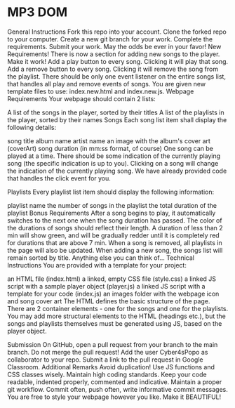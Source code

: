 # MP3 DOM
General Instructions
Fork this repo into your account.
Clone the forked repo to your computer.
Create a new git branch for your work.
Complete the requirements.
Submit your work.
May the odds be ever in your favor!
New Requirements!
There is now a section for adding new songs to the player. Make it work!
Add a play button to every song. Clicking it will play that song.
Add a remove button to every song. Clicking it will remove the song from the playlist.
There should be only one event listener on the entire songs list, that handles all play and remove events of songs.
You are given new template files to use: index.new.html and index.new.js.
Webpage Requirements
Your webpage should contain 2 lists:

A list of the songs in the player, sorted by their titles
A list of the playlists in the player, sorted by their names
Songs
Each song list item shall display the following details:

song title
album name
artist name
an image with the album's cover art (coverArt)
song duration (in mm:ss format, of course)
One song can be played at a time. There should be some indication of the currently playing song (the specific indication is up to you). Clicking on a song will change the indication of the currently playing song. We have already provided code that handles the click event for you.

Playlists
Every playlist list item should display the following information:

playlist name
the number of songs in the playlist
the total duration of the playlist
Bonus Requirements
After a song begins to play, it automatically switches to the next one when the song duration has passed.
The color of the durations of songs should reflect their length. A duration of less than 2 min will show green, and will be gradually redder until it is completely red for durations that are above 7 min.
When a song is removed, all playlists in the page will also be updated.
When adding a new song, the songs list will remain sorted by title.
Anything else you can think of...
Technical Instructions
You are provided with a template for your project:

an HTML file (index.html)
a linked, empty CSS file (style.css)
a linked JS script with a sample player object (player.js)
a linked JS script with a template for your code (index.js)
an images folder with the webpage icon and song cover art
The HTML defines the basic structure of the page. There are 2 container elements - one for the songs and one for the playlists. You may add more structural elements to the HTML (headings etc.), but the songs and playlists themselves must be generated using JS, based on the player object.

Submission
On GitHub, open a pull request from your branch to the main branch.
Do not merge the pull request!
Add the user Cyber4sPopo as collaborator to your repo.
Submit a link to the pull request in Google Classroom.
Additional Remarks
Avoid duplication! Use JS functions and CSS classes wisely.
Maintain high coding standards. Keep your code readable, indented properly, commented and indicative.
Maintain a proper git workflow. Commit often, push often, write informative commit messages.
You are free to style your webpage however you like. Make it BEAUTIFUL!

